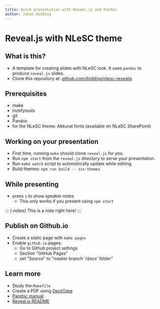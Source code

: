 ```yaml
---
title: Quick presentation with Reveal.js and Pandoc
author: Johan Hidding
---
```


# Reveal.js with NLeSC theme

## What is this?

* A template for creating slides with NLeSC look. It uses `pandoc` to produce `reveal.js` slides.
* Clone this repository at: [github.com/jhidding/nlesc-revealjs](https://github.com/jhidding/nlesc-revealjs)

## Prerequisites

* make
* inotifytools
* git
* Pandoc
* for the NLeSC theme: Akkurat fonts (available on NLeSC SharePoint)

## Working on your presentation

* First time, running `make` should clone `reveal.js` for you.
* Run `npm start` from the `reveal.js` directory to serve your presentation.
* Run `make watch` script to automatically update while editing.
* Build themes: `npm run build -- css-themes`

## While presenting

* press `s` to show speaker notes
    - This only works if you present using `npm start`

::: {.notes}
This is a note right here!
:::

## Publish on Github.io

* Create a static page with `make pages`
* Enable `github.io` pages:
    - Go to Github project settings
    - Section "GitHub Pages"
    - set "Source" to "master branch '/docs' folder"

## Learn more

* Study the `Makefile`
* Create a PDF using [DeckTape](https://github.com/astefanutti/decktape)
* [Pandoc manual](https://pandoc.org/MANUAL.html)
* [Reveal.js README](https://github.com/hakimel/reveal.js/blob/master/README.md)

